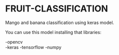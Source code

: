 # FRUIT-CLASSIFICATION
Mango and banana classification using keras model.

You can use this model installing that libraries:

-opencv <br />
-keras
-tensorflow 
-numpy
